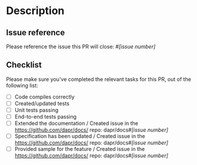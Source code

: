 # Description

<!--
Please explain the changes you've made.
-->

## Issue reference

<!--
We strive to have all PR being opened based on an issue, where the problem or feature have been discussed prior to implementation.
-->

Please reference the issue this PR will close: #_[issue number]_

## Checklist

Please make sure you've  completed the relevant tasks for this PR, out of the following list:

* [ ] Code compiles correctly
* [ ] Created/updated tests
* [ ] Unit tests passing
* [ ] End-to-end tests passing
* [ ] Extended the documentation / Created issue in the https://github.com/dapr/docs/ repo: dapr/docs#_[issue number]_
* [ ] Specification has been updated / Created issue in the https://github.com/dapr/docs/ repo: dapr/docs#_[issue number]_
* [ ] Provided sample for the feature / Created issue in the https://github.com/dapr/docs/ repo: dapr/docs#_[issue number]_
